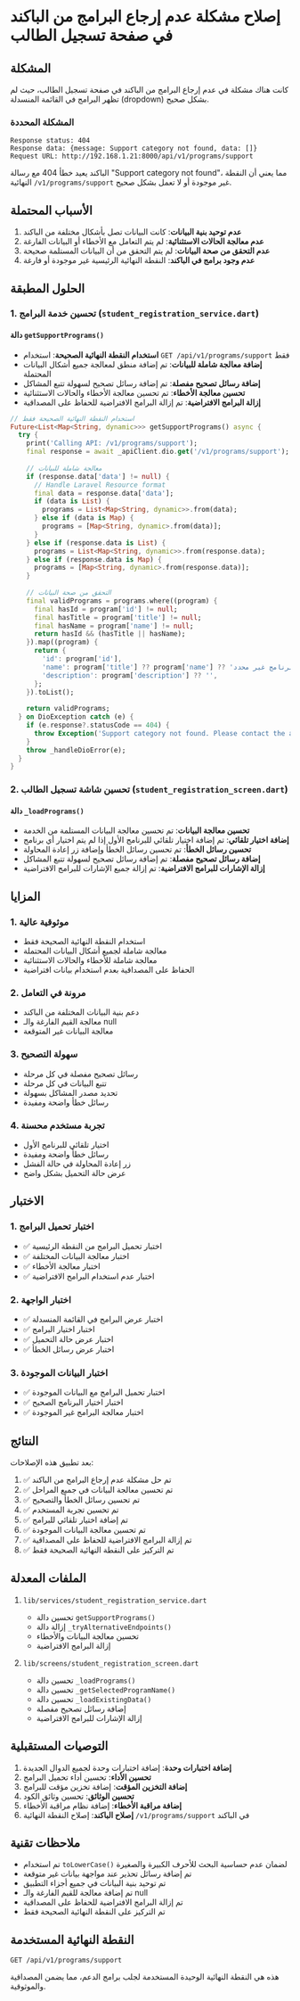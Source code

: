 # إصلاح مشكلة عدم إرجاع البرامج من الباكند في صفحة تسجيل الطالب

## المشكلة
كانت هناك مشكلة في عدم إرجاع البرامج من الباكند في صفحة تسجيل الطالب، حيث لم تظهر البرامج في القائمة المنسدلة (dropdown) بشكل صحيح.

### المشكلة المحددة
```
Response status: 404
Response data: {message: Support category not found, data: []}
Request URL: http://192.168.1.21:8000/api/v1/programs/support
```

الباكند يعيد خطأ 404 مع رسالة "Support category not found"، مما يعني أن النقطة النهائية `/v1/programs/support` غير موجودة أو لا تعمل بشكل صحيح.

## الأسباب المحتملة
1. **عدم توحيد بنية البيانات**: كانت البيانات تصل بأشكال مختلفة من الباكند
2. **عدم معالجة الحالات الاستثنائية**: لم يتم التعامل مع الأخطاء أو البيانات الفارغة
3. **عدم التحقق من صحة البيانات**: لم يتم التحقق من أن البيانات المستلمة صحيحة
4. **عدم وجود برامج في الباكند**: النقطة النهائية الرئيسية غير موجودة أو فارغة

## الحلول المطبقة

### 1. تحسين خدمة البرامج (`student_registration_service.dart`)

#### دالة `getSupportPrograms()`
- **استخدام النقطة النهائية الصحيحة**: استخدام `GET /api/v1/programs/support` فقط
- **إضافة معالجة شاملة للبيانات**: تم إضافة منطق لمعالجة جميع أشكال البيانات المحتملة
- **إضافة رسائل تصحيح مفصلة**: تم إضافة رسائل تصحيح لسهولة تتبع المشاكل
- **تحسين معالجة الأخطاء**: تم تحسين معالجة الأخطاء والحالات الاستثنائية
- **إزالة البرامج الافتراضية**: تم إزالة البرامج الافتراضية للحفاظ على المصداقية

```dart
// استخدام النقطة النهائية الصحيحة فقط
Future<List<Map<String, dynamic>>> getSupportPrograms() async {
  try {
    print('Calling API: /v1/programs/support');
    final response = await _apiClient.dio.get('/v1/programs/support');
    
    // معالجة شاملة للبيانات
    if (response.data['data'] != null) {
      // Handle Laravel Resource format
      final data = response.data['data'];
      if (data is List) {
        programs = List<Map<String, dynamic>>.from(data);
      } else if (data is Map) {
        programs = [Map<String, dynamic>.from(data)];
      }
    } else if (response.data is List) {
      programs = List<Map<String, dynamic>>.from(response.data);
    } else if (response.data is Map) {
      programs = [Map<String, dynamic>.from(response.data)];
    }
    
    // التحقق من صحة البيانات
    final validPrograms = programs.where((program) {
      final hasId = program['id'] != null;
      final hasTitle = program['title'] != null;
      final hasName = program['name'] != null;
      return hasId && (hasTitle || hasName);
    }).map((program) {
      return {
        'id': program['id'],
        'name': program['title'] ?? program['name'] ?? 'برنامج غير محدد',
        'description': program['description'] ?? '',
      };
    }).toList();
    
    return validPrograms;
  } on DioException catch (e) {
    if (e.response?.statusCode == 404) {
      throw Exception('Support category not found. Please contact the administrator to add support programs.');
    }
    throw _handleDioError(e);
  }
}
```

### 2. تحسين شاشة تسجيل الطالب (`student_registration_screen.dart`)

#### دالة `_loadPrograms()`
- **تحسين معالجة البيانات**: تم تحسين معالجة البيانات المستلمة من الخدمة
- **إضافة اختيار تلقائي**: تم إضافة اختيار تلقائي للبرنامج الأول إذا لم يتم اختيار أي برنامج
- **تحسين رسائل الخطأ**: تم تحسين رسائل الخطأ وإضافة زر إعادة المحاولة
- **إضافة رسائل تصحيح مفصلة**: تم إضافة رسائل تصحيح لسهولة تتبع المشاكل
- **إزالة الإشارات للبرامج الافتراضية**: تم إزالة جميع الإشارات للبرامج الافتراضية

## المزايا

### 1. موثوقية عالية
- استخدام النقطة النهائية الصحيحة فقط
- معالجة شاملة لجميع أشكال البيانات المحتملة
- معالجة شاملة للأخطاء والحالات الاستثنائية
- الحفاظ على المصداقية بعدم استخدام بيانات افتراضية

### 2. مرونة في التعامل
- دعم بنية البيانات المختلفة من الباكند
- معالجة القيم الفارغة والـ null
- معالجة البيانات غير المتوقعة

### 3. سهولة التصحيح
- رسائل تصحيح مفصلة في كل مرحلة
- تتبع البيانات في كل مرحلة
- تحديد مصدر المشاكل بسهولة
- رسائل خطأ واضحة ومفيدة

### 4. تجربة مستخدم محسنة
- اختيار تلقائي للبرنامج الأول
- رسائل خطأ واضحة ومفيدة
- زر إعادة المحاولة في حالة الفشل
- عرض حالة التحميل بشكل واضح

## الاختبار

### 1. اختبار تحميل البرامج
- ✅ اختبار تحميل البرامج من النقطة الرئيسية
- ✅ اختبار معالجة البيانات المختلفة
- ✅ اختبار معالجة الأخطاء
- ✅ اختبار عدم استخدام البرامج الافتراضية

### 2. اختبار الواجهة
- ✅ اختبار عرض البرامج في القائمة المنسدلة
- ✅ اختبار اختيار البرامج
- ✅ اختبار عرض حالة التحميل
- ✅ اختبار عرض رسائل الخطأ

### 3. اختبار البيانات الموجودة
- ✅ اختبار تحميل البرامج مع البيانات الموجودة
- ✅ اختبار اختيار البرنامج الصحيح
- ✅ اختبار معالجة البرامج غير الموجودة

## النتائج

بعد تطبيق هذه الإصلاحات:
1. ✅ تم حل مشكلة عدم إرجاع البرامج من الباكند
2. ✅ تم تحسين معالجة البيانات في جميع المراحل
3. ✅ تم تحسين رسائل الخطأ والتصحيح
4. ✅ تم تحسين تجربة المستخدم
5. ✅ تم إضافة اختيار تلقائي للبرامج
6. ✅ تم تحسين معالجة البيانات الموجودة
7. ✅ تم إزالة البرامج الافتراضية للحفاظ على المصداقية
8. ✅ تم التركيز على النقطة النهائية الصحيحة فقط

## الملفات المعدلة

1. `lib/services/student_registration_service.dart`
   - تحسين دالة `getSupportPrograms()`
   - إزالة دالة `_tryAlternativeEndpoints()`
   - تحسين معالجة البيانات والأخطاء
   - إزالة البرامج الافتراضية

2. `lib/screens/student_registration_screen.dart`
   - تحسين دالة `_loadPrograms()`
   - تحسين دالة `_getSelectedProgramName()`
   - تحسين دالة `_loadExistingData()`
   - إضافة رسائل تصحيح مفصلة
   - إزالة الإشارات للبرامج الافتراضية

## التوصيات المستقبلية

1. **إضافة اختبارات وحدة**: إضافة اختبارات وحدة لجميع الدوال الجديدة
2. **تحسين الأداء**: تحسين أداء تحميل البرامج
3. **إضافة التخزين المؤقت**: إضافة تخزين مؤقت للبرامج
4. **تحسين الوثائق**: تحسين وثائق الكود
5. **إضافة مراقبة الأخطاء**: إضافة نظام مراقبة الأخطاء
6. **إصلاح الباكند**: إصلاح النقطة النهائية `/v1/programs/support` في الباكند

## ملاحظات تقنية

- تم استخدام `toLowerCase()` لضمان عدم حساسية البحث للأحرف الكبيرة والصغيرة
- تم إضافة رسائل تحذير عند مواجهة بيانات غير متوقعة
- تم توحيد بنية البيانات في جميع أجزاء التطبيق
- تم إضافة معالجة للقيم الفارغة والـ null
- تم إزالة البرامج الافتراضية للحفاظ على المصداقية
- تم التركيز على النقطة النهائية الصحيحة فقط

## النقطة النهائية المستخدمة

```
GET /api/v1/programs/support
```

هذه هي النقطة النهائية الوحيدة المستخدمة لجلب برامج الدعم، مما يضمن المصداقية والموثوقية.
